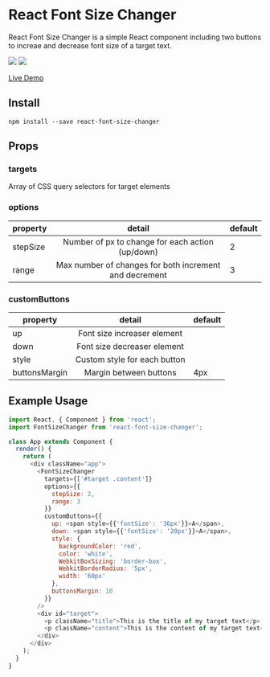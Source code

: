 # React Font Size Changer #

React Font Size Changer is a simple React component including two buttons to increae and decrease font size of a target text.

![](https://img.shields.io/npm/v/react-font-size-changer.svg) ![](https://img.shields.io/travis/mhmtztmr/react-font-size-changer.svg)


[Live Demo](https://mhmtztmr.github.io/react-font-size-changer/demo/)

## Install ##

`npm install --save react-font-size-changer`

## Props ##

### targets ###

Array of CSS query selectors for target elements

### options ###

| property      | detail                                                 | default |
| ------------- |:------------------------------------------------------:| ------- |
| stepSize      | Number of px to change for each action (up/down)       | 2       |
| range         | Max number of changes for both increment and decrement | 3       |

### customButtons ###

| property      | detail                                                 | default |
| ------------- |:------------------------------------------------------:| ------- |
| up            | Font size increaser element                            |         |
| down          | Font size decreaser element                            |         |
| style         | Custom style for each button                           |         |
| buttonsMargin | Margin between buttons                                 | 4px     |


## Example Usage ##

```JavaScript
import React, { Component } from 'react';
import FontSizeChanger from 'react-font-size-changer';

class App extends Component {
  render() {
    return (
      <div className="app">
        <FontSizeChanger
          targets={['#target .content']}
          options={{
            stepSize: 2,
            range: 3
          }}
          customButtons={{
            up: <span style={{'fontSize': '36px'}}>A</span>,
            down: <span style={{'fontSize': '20px'}}>A</span>,
            style: {
              backgroundColor: 'red',
              color: 'white',
              WebkitBoxSizing: 'border-box',
              WebkitBorderRadius: '5px',
              width: '60px'
            },
            buttonsMargin: 10
          }}          
        />
        <div id="target">
          <p className="title">This is the title of my target text</p>
          <p className="content">This is the content of my target text</p>
        </div>
      </div>
    );
  }
}
```
